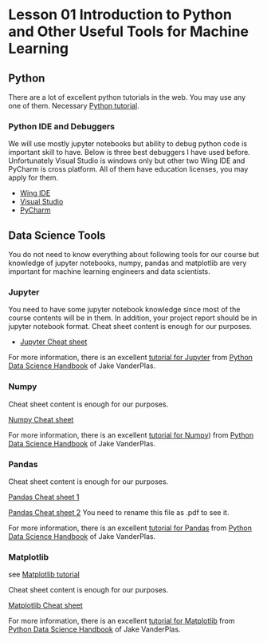 
# Lesson 01 Introduction to Python and Other Useful Tools for Machine Learning

## Python
There are a lot of excellent python tutorials in the web.
You may use any one of them.
Necessary [Python tutorial](python-introduction.md).

### Python IDE and Debuggers

We will use mostly jupyter notebooks but ability to debug python code is important skill to have.
Below is three best debuggers I have used before.
Unfortunately Visual Studio is windows only but other two Wing IDE and PyCharm is cross platform.
All of them have education licenses, you may apply for them.

- [Wing IDE](https://wingware.com/)
- [Visual Studio](https://visualstudio.microsoft.com/vs/features/python/)
- [PyCharm](https://www.jetbrains.com/pycharm)

## Data Science Tools

You do not need to know everything about following tools for our course but knowledge of jupyter notebooks, numpy, pandas and matplotlib are very important for machine learning engineers and data scientists.

### Jupyter

You need to have some jupyter notebook knowledge since most of the course contents will be in them.
In addition, your project report should be in jupyter notebook format.
Cheat sheet content is enough for our purposes.

- [Jupyter Cheat sheet](https://s3.amazonaws.com/assets.datacamp.com/blog_assets/Jupyter_Notebook_Cheat_Sheet.pdf)


For more information, there is an excellent [tutorial for Jupyter](https://jakevdp.github.io/PythonDataScienceHandbook/01.00-ipython-beyond-normal-python.html) from [Python Data Science Handbook](https://jakevdp.github.io/PythonDataScienceHandbook/) of Jake VanderPlas.




### Numpy 

Cheat sheet content is enough for our purposes.

[Numpy Cheat sheet](https://s3.amazonaws.com/assets.datacamp.com/blog_assets/Numpy_Python_Cheat_Sheet.pdf)

For more information, there is an excellent [tutorial for Numpy](https://jakevdp.github.io/PythonDataScienceHandbook/02.00-introduction-to-numpy.html)) from [Python Data Science Handbook](https://jakevdp.github.io/PythonDataScienceHandbook/) of Jake VanderPlas.



### Pandas

Cheat sheet content is enough for our purposes.

[Pandas Cheat sheet 1](https://github.com/pandas-dev/pandas/blob/master/doc/cheatsheet/Pandas_Cheat_Sheet.pdf)

[Pandas Cheat sheet 2](http://datacamp-community-prod.s3.amazonaws.com/dbed353d-2757-4617-8206-8767ab379ab3)
You need to rename this file as .pdf to see it.


For more information, there is an excellent [tutorial for Pandas](https://jakevdp.github.io/PythonDataScienceHandbook/03.00-introduction-to-pandas.html) from [Python Data Science Handbook](https://jakevdp.github.io/PythonDataScienceHandbook/) of Jake VanderPlas.

### Matplotlib

see [Matplotlib tutorial](notebooks/matplotlib-tutorial.ipynb)

Cheat sheet content is enough for our purposes.

[Matplotlib Cheat sheet](https://s3.amazonaws.com/assets.datacamp.com/blog_assets/Python_Matplotlib_Cheat_Sheet.pdf)

For more information, there is an excellent [tutorial for Matplotlib](https://jakevdp.github.io/PythonDataScienceHandbook/04.00-introduction-to-matplotlib.html) from [Python Data Science Handbook](https://jakevdp.github.io/PythonDataScienceHandbook/) of Jake VanderPlas.



